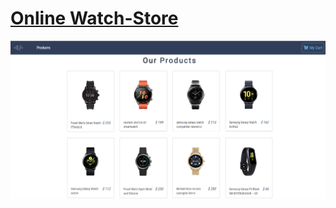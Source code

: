 # [Online Watch-Store](https://ek-react-online-store.netlify.app)

![alt text](https://github.com/Edgar-K/Online-Store/blob/master/public/img/Demo.png?raw=true)
